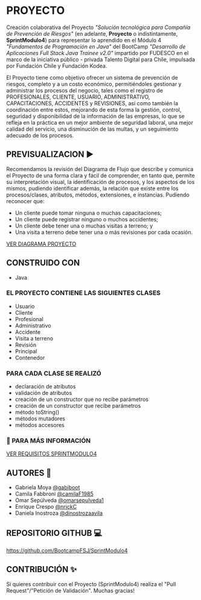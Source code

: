 # **PROYECTO**

Creación colaborativa del Proyecto _"Solución tecnológica para Compañía de Prevención de Riesgos"_ (en adelante, **Proyecto** o indistintamente, **SprintModulo4**) para representar lo aprendido en el Módulo 4 _"Fundamentos de Programación en Java"_ del BootCamp _"Desarrollo de Aplicaciones Full Stack Java Trainee v2.0"_ impartido por FUDESCO en el marco de la iniciativa público - privada Talento Digital para Chile, impulsada por Fundación Chile y Fundación Kodea.

El Proyecto tiene como objetivo ofrecer un sistema de prevención de riesgos, completo y a un costo económico, permitiéndoles gestionar y administrar los procesos del negocio, tales como el registro de PROFESIONALES, CLIENTE, USUARIO, ADMINISTRATIVO, CAPACITACIONES, ACCIDENTES y REVISIONES, así como también la coordinación entre estos, mejorando de esta forma la gestión, control, seguridad y disponibilidad de la información de las empresas, lo que se refleja en la práctica en un mejor ambiente de seguridad laboral, una mejor calidad del servicio, una disminución de las multas, y un seguimiento adecuado de los procesos.

## **PREVISUALIZACION** :arrow_forward:

Recomendamos la revisión del Diagrama de Flujo que describe y comunica el Proyecto de una forma clara y fácil de comprender, en tanto que, permite su interpretación visual, la identificación de procesos, y los aspectos de los mismos, pudiendo identificar además, la relación que existe entre los procesos/clases, atributos, métodos, extensiones, e instancias. Pudiendo reconocer que: 

- Un cliente puede tomar ninguna o muchas capacitaciones;
- Un cliente puede registrar ninguno o muchos accidentes;
- Un cliente debe tener una o muchas visitas a terreno; y
- Una visita a terreno debe tener una o más revisiones por cada ocasión.

[VER DIAGRAMA PROYECTO](doc/diagrama.pdf)

## **CONSTRUIDO CON**
- Java

### **EL PROYECTO CONTIENE LAS SIGUIENTES CLASES**
- Usuario
- Cliente
- Profesional
- Administrativo
- Accidente
- Visita a terreno
- Revisión
- Principal
- Contenedor

### **PARA CADA CLASE SE REALIZÓ**
- declaración de atributos
- validación de atributos
- creación de un constructor que no recibe parámetros
- creación de un constructor que recibe parámetros
- método toString()
- métodos mutadores
- métodos accesores

### :eyes: PARA MÁS INFORMACIÓN
[VER REQUISITOS SPRINTMODULO4](doc/Sprint_Java_M4.pdf)

## **AUTORES** :busts_in_silhouette:

- Gabriela Moya [@gabiboot](https://github.com/gabiboot)
- Camila Fabbroni [@camilaF1985](https://github.com/camilaF1985)
- Omar Sepúlveda [@omarsepulveda1](https://github.com/omarsepulveda1)
- Enrique Crespo [@nrickC](https://github.com/nrickC)
- Daniela Inostroza [@dinostrozaavila](https://github.com/dinostrozaavila)

## **REPOSITORIO GITHUB** :computer:

https://github.com/BootcampFSJ/SprintModulo4

## **CONTRIBUCIÓN** :sparkles:

Si quieres contribuir con el Proyecto (SprintModulo4) realiza el "Pull Request"/"Petición de Validación". Muchas gracias!
